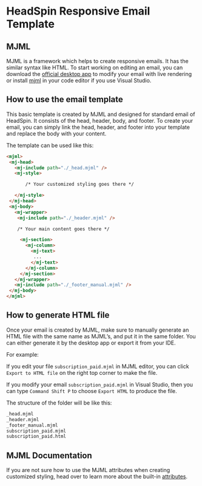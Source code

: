 # HeadSpin Responsive Email Template

## MJML
MJML is a framework which helps to create responsive emails. It has the similar syntax like HTML. To start working on editing an email, you can download the [official desktop app](https://mjmlio.github.io/mjml-app/) to modify your email with live rendering or install [mjml](https://marketplace.visualstudio.com/items?itemName=attilabuti.vscode-mjml) in your code editor if you use Visual Studio.

## How to use the email template

This basic template is created by MJML and designed for standard email of HeadSpin. It consists of the head, header, body, and footer. To create your email, you can simply link the head, header, and footer into your template and replace the body with your content.

The template can be used like this:

```html
<mjml>
 <mj-head>
   <mj-include path="./_head.mjml" />
   <mj-style>

       /* Your customized styling goes there */

   </mj-style>
 </mj-head>
 <mj-body>
   <mj-wrapper>
    <mj-include path="./_header.mjml" />

    /* Your main content goes there */

     <mj-section>
       <mj-column>
         <mj-text>
          ...
         </mj-text>
       </mj-column>
     </mj-section>   
   </mj-wrapper>
   <mj-include path="./_footer_manual.mjml" />
 </mj-body>
</mjml>
```

## How to generate HTML file

Once your email is created by MJML, make sure to manually generate an HTML file with the same name as MJML’s, and put it in the same folder. You can either generate it by the desktop app or export it from your IDE.

For example:

If you edit your file `subscription_paid.mjml` in MJML editor, you can click `Export to HTML file` on the right top corner to make the file.

If you modify your email `subscription_paid.mjml` in Visual Studio, then you can type `Command Shift P` to choose `Export HTML` to produce the file.

The structure of the folder will be like this:

```html
_head.mjml
_header.mjml
_footer_manual.mjml
subscription_paid.mjml
subscription_paid.html
```


## MJML Documentation

If you are not sure how to use the MJML attributes when creating customized styling, head over to learn more about the built-in [attributes](https://mjml.io/documentation/).





